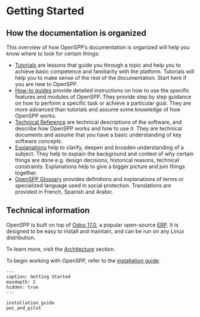 # Getting Started

## How the documentation is organized

This overview of how OpenSPP’s documentation is organized will help you know where to look for certain things:

- [Tutorials](https://docs.openspp.org/tutorial/) are lessons that guide you through a topic and help you to achieve basic competence and familiarity with the platform. Tutorials will help you to make sense of the rest of the documentation. Start here if you are new to OpenSPP.
- [How-to guides](https://docs.openspp.org/howto/) provide detailed instructions on how to use the specific features and modules of OpenSPP. They provide step by step guidance on how to perform a specific task or achieve a particular goal. They are more advanced than tutorials and assume some knowledge of how OpenSPP works.
- [Technical Reference](https://docs.openspp.org/technical_reference/) are technical descriptions of the software, and describe how OpenSPP works and how to use it. They are technical documents and assume that you have a basic understanding of key software concepts.
- [Explanations](https://docs.openspp.org/explanation/) help to clarify, deepen and broaden understanding of a subject. They help to explain the background and context of why certain things are done e.g. design decisions, historical reasons, technical constraints. Explanations help to give a bigger picture and join things together.
- [OpenSPP Glossary](https://docs.openspp.org/glossary.html) provides definitions and explanations of terms or specialized language used in social protection. Translations are provided in French, Spanish and Arabic.

## Technical information

OpenSPP is built on top of [Odoo 17.0](https://www.odoo.com/documentation/17.0/), a popular open-source [ERP](https://en.wikipedia.org/wiki/Enterprise_resource_planning). It is designed to be easy to install and maintain, and can be run on any Linux distribution.

To learn more, visit the [Architecture](https://docs.openspp.org/technical_reference/architecture.html) section.

To begin working with OpenSPP, refer to the [installation guide](https://docs.openspp.org/getting_started/installation_guide.html).

```{toctree}
---
caption: Getting Started
maxdepth: 2
hidden: true
---

installation_guide
poc_and_pilot
```
